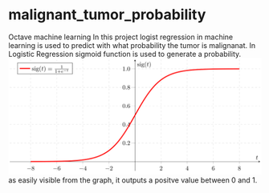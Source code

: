 # malignant_tumor_probability
Octave machine learning
In this project logist regression in machine learning is used to predict with what probability the tumor is malignanat.
In Logistic Regression sigmoid function is used to generate a probability.
![sigmiod function](https://github.com/parasgulati/malignant_tumor_probability/blob/master/sigmoid%20graph.png)
as easily visible from the graph, it outputs a positve value between 0 and 1.
